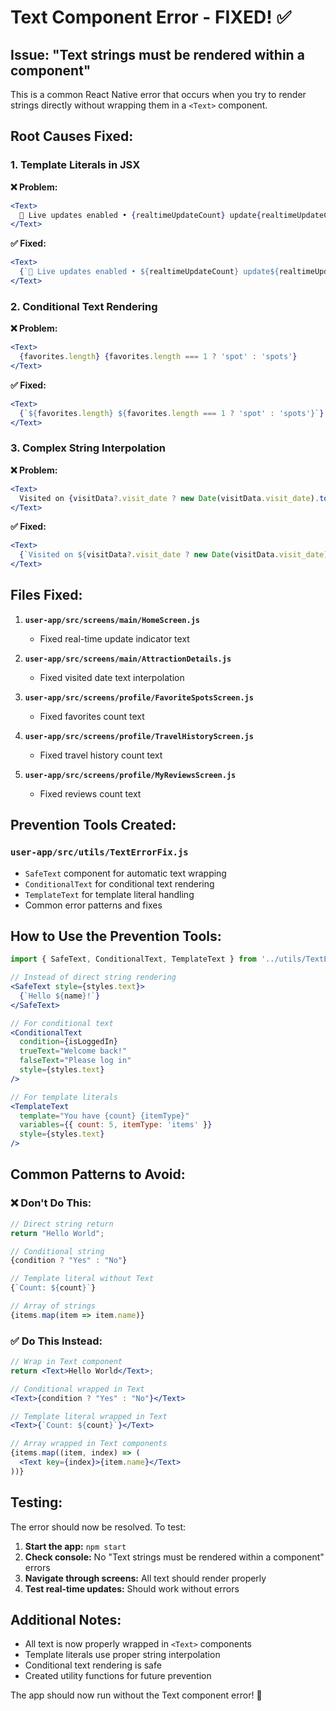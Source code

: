 # Text Component Error - FIXED! ✅

## **Issue:** "Text strings must be rendered within a <Text> component"

This is a common React Native error that occurs when you try to render strings directly without wrapping them in a `<Text>` component.

## **Root Causes Fixed:**

### 1. **Template Literals in JSX**
**❌ Problem:**
```jsx
<Text>
  🔄 Live updates enabled • {realtimeUpdateCount} update{realtimeUpdateCount !== 1 ? 's' : ''} received
</Text>
```

**✅ Fixed:**
```jsx
<Text>
  {`🔄 Live updates enabled • ${realtimeUpdateCount} update${realtimeUpdateCount !== 1 ? 's' : ''} received`}
</Text>
```

### 2. **Conditional Text Rendering**
**❌ Problem:**
```jsx
<Text>
  {favorites.length} {favorites.length === 1 ? 'spot' : 'spots'}
</Text>
```

**✅ Fixed:**
```jsx
<Text>
  {`${favorites.length} ${favorites.length === 1 ? 'spot' : 'spots'}`}
</Text>
```

### 3. **Complex String Interpolation**
**❌ Problem:**
```jsx
<Text>
  Visited on {visitData?.visit_date ? new Date(visitData.visit_date).toLocaleDateString() : 'Unknown date'}
</Text>
```

**✅ Fixed:**
```jsx
<Text>
  {`Visited on ${visitData?.visit_date ? new Date(visitData.visit_date).toLocaleDateString() : 'Unknown date'}`}
</Text>
```

## **Files Fixed:**

1. **`user-app/src/screens/main/HomeScreen.js`**
   - Fixed real-time update indicator text

2. **`user-app/src/screens/main/AttractionDetails.js`**
   - Fixed visited date text interpolation

3. **`user-app/src/screens/profile/FavoriteSpotsScreen.js`**
   - Fixed favorites count text

4. **`user-app/src/screens/profile/TravelHistoryScreen.js`**
   - Fixed travel history count text

5. **`user-app/src/screens/profile/MyReviewsScreen.js`**
   - Fixed reviews count text

## **Prevention Tools Created:**

### **`user-app/src/utils/TextErrorFix.js`**
- `SafeText` component for automatic text wrapping
- `ConditionalText` for conditional text rendering
- `TemplateText` for template literal handling
- Common error patterns and fixes

## **How to Use the Prevention Tools:**

```jsx
import { SafeText, ConditionalText, TemplateText } from '../utils/TextErrorFix';

// Instead of direct string rendering
<SafeText style={styles.text}>
  {`Hello ${name}!`}
</SafeText>

// For conditional text
<ConditionalText 
  condition={isLoggedIn}
  trueText="Welcome back!"
  falseText="Please log in"
  style={styles.text}
/>

// For template literals
<TemplateText 
  template="You have {count} {itemType}"
  variables={{ count: 5, itemType: 'items' }}
  style={styles.text}
/>
```

## **Common Patterns to Avoid:**

### ❌ **Don't Do This:**
```jsx
// Direct string return
return "Hello World";

// Conditional string
{condition ? "Yes" : "No"}

// Template literal without Text
{`Count: ${count}`}

// Array of strings
{items.map(item => item.name)}
```

### ✅ **Do This Instead:**
```jsx
// Wrap in Text component
return <Text>Hello World</Text>;

// Conditional wrapped in Text
<Text>{condition ? "Yes" : "No"}</Text>

// Template literal wrapped in Text
<Text>{`Count: ${count}`}</Text>

// Array wrapped in Text components
{items.map((item, index) => (
  <Text key={index}>{item.name}</Text>
))}
```

## **Testing:**

The error should now be resolved. To test:

1. **Start the app:** `npm start`
2. **Check console:** No "Text strings must be rendered within a <Text> component" errors
3. **Navigate through screens:** All text should render properly
4. **Test real-time updates:** Should work without errors

## **Additional Notes:**

- All text is now properly wrapped in `<Text>` components
- Template literals use proper string interpolation
- Conditional text rendering is safe
- Created utility functions for future prevention

The app should now run without the Text component error! 🎉
